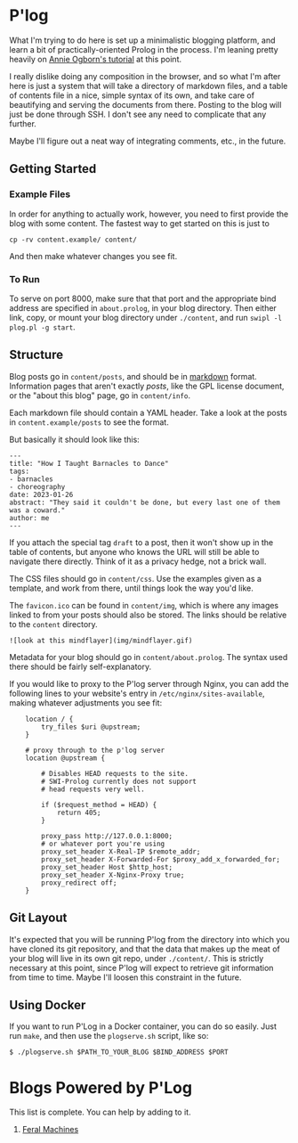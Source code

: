 # P'log

What I'm trying to do here is set up a minimalistic blogging
platform, and learn a bit of practically-oriented Prolog in
the process. I'm leaning pretty heavily on 
[Annie Ogborn's tutorial](http://www.pathwayslms.com/swipltuts/html/index.html)
at this point. 

I really dislike doing any composition in the browser, and so
what I'm after here is just a system that will take a directory
of markdown files, and a table of contents file in a nice, simple
syntax of its own, and take care of beautifying and serving the
documents from there. Posting to the blog will just be done through
SSH. I don't see any need to complicate that any further. 

Maybe I'll figure out a neat way of integrating comments, etc., 
in the future. 

## Getting Started

### Example Files

In order for anything to actually work, however, you need to first
provide the blog with some content. The fastest way to get started
on this is just to
```
cp -rv content.example/ content/
```
And then make whatever changes you see fit. 

### To Run

To serve on port 8000, make sure that that port and the appropriate bind 
address are specified in `about.prolog`, in your blog directory. Then 
either link, copy, or mount your blog directory under `./content`, and 
run `swipl -l plog.pl -g start`.


## Structure 

Blog posts go in `content/posts`, and should be
in [markdown](https://github.com/adam-p/markdown-here/wiki/Markdown-Cheatsheet)
format. Information pages that aren't exactly *posts*, like the GPL 
license document, or the "about this blog" page, go in `content/info`.

Each markdown file should contain a YAML header. Take a look at the posts in 
`content.example/posts` to see the format. 

But basically it should look like this:

```
---
title: "How I Taught Barnacles to Dance"
tags:
- barnacles
- choreography
date: 2023-01-26
abstract: "They said it couldn't be done, but every last one of them was a coward."
author: me
---
```

If you attach the special tag `draft` to a post, then it won't show up in the table of contents, but anyone who knows the URL will still be able to navigate there directly. Think of it as a privacy hedge, not a brick wall.

The CSS files should go in `content/css`. Use the examples given as a template,
and work from there, until things look the way you'd like. 

The `favicon.ico` can be found in `content/img`, which is where any images linked
to from your posts should also be stored. The links should be relative to the
`content` directory.

```
![look at this mindflayer](img/mindflayer.gif)
```

Metadata for your blog should go in `content/about.prolog`. The syntax used
there should be fairly self-explanatory. 

If you would like to proxy to the P'log server through Nginx, you can
add the following lines to your website's entry in `/etc/nginx/sites-available`,
making whatever adjustments you see fit:
```
    location / {
        try_files $uri @upstream;
    }

    # proxy through to the p'log server
    location @upstream {

        # Disables HEAD requests to the site.
        # SWI-Prolog currently does not support
        # head requests very well.

        if ($request_method = HEAD) {
            return 405;
        }
        
        proxy_pass http://127.0.0.1:8000;
        # or whatever port you're using
        proxy_set_header X-Real-IP $remote_addr;
        proxy_set_header X-Forwarded-For $proxy_add_x_forwarded_for;
        proxy_set_header Host $http_host;
        proxy_set_header X-Nginx-Proxy true;
        proxy_redirect off;
    }

```

## Git Layout

It's expected that you will be running P'log from the directory into which
you have cloned its git repository, and that the data that makes up the
meat of your blog will live in its own git repo, under `./content/`. This
is strictly necessary at this point, since P'log will expect to retrieve
git information from time to time. Maybe I'll loosen this constraint in the
future.


## Using Docker

If you want to run P'Log in a Docker container, you can do so easily. Just run
`make`, and then use the `plogserve.sh` script, like so:

```
$ ./plogserve.sh $PATH_TO_YOUR_BLOG $BIND_ADDRESS $PORT
```

# Blogs Powered by P'Log

This list is complete. You can help by adding to it. 

1. [Feral Machines](http://feralmachin.es)

